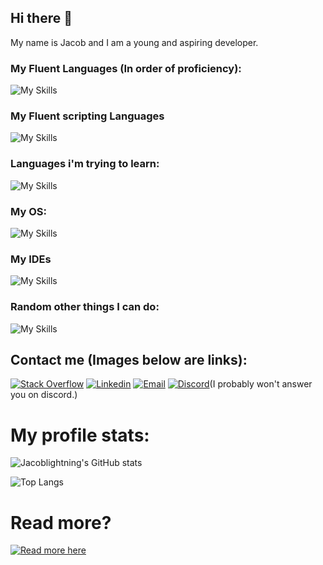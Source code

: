 ## Hi there 👋
My name is Jacob and I am a young and aspiring developer.

### My Fluent Languages (In order of proficiency):
![My Skills](https://skillicons.dev/icons?i=py,c,js,cpp,cs)
### My Fluent scripting Languages
![My Skills](https://skillicons.dev/icons?i=html,bash)
### Languages i'm trying to learn:
![My Skills](https://skillicons.dev/icons?i=java)
### My OS:
![My Skills](https://skillicons.dev/icons?i=linux,arch,raspberrypi)
### My IDEs
![My Skills](https://skillicons.dev/icons?i=pycharm,idea,clion,webstorm)
### Random other things I can do:
![My Skills](https://skillicons.dev/icons?i=androidstudio,arduino,aws,cloudflare,cmake,flask,gamemakerstudio,unity,git,github,githubactions,gitlab,nodejs,opencv,)

## Contact me (Images below are links):
[![Stack Overflow](https://skillicons.dev/icons?i=stackoverflow)](https://stackoverflow.com/users/19822441/jacoblightning3)
[![Linkedin](https://skillicons.dev/icons?i=linkedin)](https://www.linkedin.com/in/jacob-freeman-130a57313)
[![Email](https://skillicons.dev/icons?i=gmail)](mailto:contact@jacoblightning3.anonaddy.me)
[![Discord](https://skillicons.dev/icons?i=discord)](https://discord.com/users/954517461921828896)(I probably won't answer you on discord.)

# My profile stats:
![Jacoblightning's GitHub stats](https://github-readme-stats.vercel.app/api?username=jacoblightning)

![Top Langs](https://github-readme-stats.vercel.app/api/top-langs/?username=anuraghazra)

# Read more?
[![Read more here](https://github-readme-stats.vercel.app/api/pin/?username=jacoblightning&repo=jacoblightning)](https://github.com/Jacoblightning/jacoblightning/blob/main/More.md)
